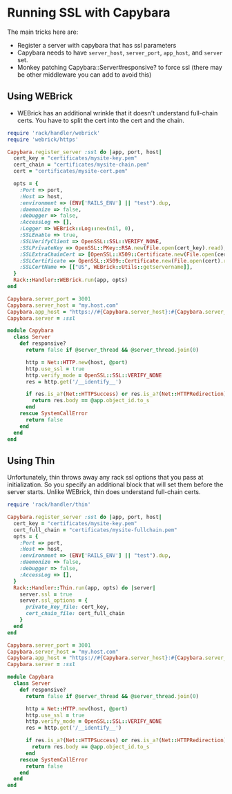 # Running SSL with Capybara
The main tricks here are:

* Register a  server with capybara that has ssl parameters
* Capybara needs to have `server_host`, `server_port`, `app_host`, and `server` set.
* Monkey patching Capybara::Server#responsive? to force ssl (there may be other middleware you can add to avoid this)

## Using WEBrick

* WEBrick has an additional wrinkle that it doesn't understand full-chain certs. You have to split the cert into the cert and the chain.

```ruby
require 'rack/handler/webrick'
require 'webrick/https'

Capybara.register_server :ssl do |app, port, host|
  cert_key = "certificates/mysite-key.pem"
  cert_chain = "certificates/mysite-chain.pem"
  cert = "certificates/mysite-cert.pem"

  opts = {
    :Port => port,
    :Host => host,
    :environment => (ENV['RAILS_ENV'] || "test").dup,
    :daemonize => false,
    :debugger => false,
    :AccessLog => [],
    :Logger => WEBrick::Log::new(nil, 0),
    :SSLEnable => true,
    :SSLVerifyClient => OpenSSL::SSL::VERIFY_NONE,
    :SSLPrivateKey => OpenSSL::PKey::RSA.new(File.open(cert_key).read),
    :SSLExtraChainCert => [OpenSSL::X509::Certificate.new(File.open(cert_chain).read)],
    :SSLCertificate => OpenSSL::X509::Certificate.new(File.open(cert).read),
    :SSLCertName => [["US", WEBrick::Utils::getservername]],
  }
  Rack::Handler::WEBrick.run(app, opts)
end

Capybara.server_port = 3001
Capybara.server_host = "my.host.com"
Capybara.app_host = "https://#{Capybara.server_host}:#{Capybara.server_port}"
Capybara.server = :ssl

module Capybara
  class Server
    def responsive?
      return false if @server_thread && @server_thread.join(0)

      http = Net::HTTP.new(host, @port)
      http.use_ssl = true
      http.verify_mode = OpenSSL::SSL::VERIFY_NONE
      res = http.get('/__identify__')

      if res.is_a?(Net::HTTPSuccess) or res.is_a?(Net::HTTPRedirection)
        return res.body == @app.object_id.to_s
      end
    rescue SystemCallError
      return false
    end
  end
end
```


## Using Thin

Unfortunately, thin throws away any rack ssl options that you pass at initialization.  So you specify an additional block that will set them before the server starts.
Unlike WEBrick, thin does understand full-chain certs.

```ruby
require 'rack/handler/thin'

Capybara.register_server :ssl do |app, port, host|
  cert_key = "certificates/mysite-key.pem"
  cert_full_chain = "certificates/mysite-fullchain.pem"
  opts = {
    :Port => port,
    :Host => host,
    :environment => (ENV['RAILS_ENV'] || "test").dup,
    :daemonize => false,
    :debugger => false,
    :AccessLog => [],
  }
  Rack::Handler::Thin.run(app, opts) do |server|
    server.ssl = true
    server.ssl_options = {
      private_key_file: cert_key,
      cert_chain_file: cert_full_chain
    }
  end
end

Capybara.server_port = 3001
Capybara.server_host = "my.host.com"
Capybara.app_host = "https://#{Capybara.server_host}:#{Capybara.server_port}"
Capybara.server = :ssl

module Capybara
  class Server
    def responsive?
      return false if @server_thread && @server_thread.join(0)

      http = Net::HTTP.new(host, @port)
      http.use_ssl = true
      http.verify_mode = OpenSSL::SSL::VERIFY_NONE
      res = http.get('/__identify__')

      if res.is_a?(Net::HTTPSuccess) or res.is_a?(Net::HTTPRedirection)
        return res.body == @app.object_id.to_s
      end
    rescue SystemCallError
      return false
    end
  end
end
```
